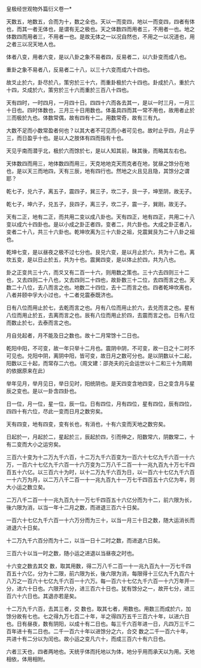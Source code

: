 皇极经世观物外篇衍义卷一*

天数五，地数五，合而为十，数之全也。天以一而变四，地以一而变四，四者有体也，而其一者无体也，是谓有无之极也。天之体数四而用者三，不用者一也。地之体数四而用者三，不用者一也。是故无体之一以况自然也，不用之一以况道也，用之者三以况天地人也。

体者八变，用者六变，是以八卦之象不易者四，反易者二，以六卦变而成八也。

重卦之象不易者八，反易者二十八，以三十六变而成六十四也。

故爻止於六，卦尽於八，策穷於三十六，而重卦极於六十四也。卦成於八，重於六十四，爻成於六，策穷於三十六而重於三百八十四也。

天有四时，一时四月，一月四十日。四四十六而各去其一，是以一时三月，一月三十日也。四时体数也，三月三十日用数也。体虽具四而其一常不用也，故用者止於三而极於九也。体数常偶，故有四有十二。用数常奇，故有三有九。

大数不足而小数常盈者何也？以其大者不可见而小者可见也。故时止乎四，月止乎三，而日盈乎十也。是以人之肢体有四而指有十也。

天见乎南而潜乎北，极於六而馀於七，是以人知其前，昧其後，而略其左右也。

天体数四而用三，地体数四而用三，天克地地克天而克者在地，犹昼之馀分在地也，是以天三而地四，天有三辰，地有四行也。然地之火且见且隐，其馀分之谓耶？

乾七子，兑六子，离五子，震四子，巽三子，坎二子，艮一子，坤至阴，故无子。

乾七子，坤六子，兑五子，艮四子，离三子，坎二子，震一子，巽刚，故无子。

天有二正，地有二正，而共用二变以成八卦也。天有四正，地有四正，共用二十八变以成六十四卦也。是以小成之卦正者四，变者二，共六卦也。大成之卦正者八，变者二十八，共三十六卦也。乾坤坎离为三十六卦之祖，兑震巽艮为二十八卦之祖也。

乾坤七变，是以昼夜之极不过七分也。艮兑六变，是以月止於六，共为十二也。离坎五变，是以日止於五，共为十也。震巽四变，是以体止於四，共为八也。

卦之正变共三十六，而爻又有二百一十六，则用数之策也。三十六去四则三十二也，又去四则二十八也，又去四则二十四也，故卦数三十二位，去四而言之也。天数二十八位，去八而言之也。地数二十四位，去十二而言之也。四者乾坤坎离也，八者并颐中孚大小过也，十二者兑震泰既济也。

日有八位而用止於七，去乾而言之也。月有八位而用止於六，去兑而言之也。星有八位而用止於五，去离而言之也。辰有八位而用止於四，去震而言之也。日有八位而数止於七，去泰而言之也。

月自兑起者，月不能及日之数也。故十二月常馀十二日也。

乾阳中阳，不可变，故一年只举十二月也。震阴中阴，不可变，故一日之十二时不可见也。兑阳中阴，离阴中阳，皆可变，故日月之数可分也。是以阴数以十二起，阳数以三十起，而常存二六也。（周文建：邵尧夫的元会运世以十二和三十为周期的依据原来在此）

举年见月，举月见日，举日见时，阳统阴也。是天四变含地四变，日之变含月与星辰之变也。是以一卦含四卦也。

日一位，月一位，星一位，辰一位。日有四位，月有四位，星有四位，辰有四位，四四十有六位，尽此一变而日月之数穷矣。

天有四变，地有四变，变有长也，有消也，十有六变而天地之数穷矣。

日起於一，月起於二，星起於三，辰起於四，引而伸之，阳数常六，阴数常二，十有二变而大小之运穷矣。

三百六十变为十二万九千六百，十二万九千六百变为一百六十七亿九千六百一十六万，一百六十七亿九千六百一十六万变为二万八千二百一十一兆九百九十万七千四百五十六亿。以三百六十为时，以十二万九千六百为日，以一百六十七亿九千六百一十六万为月，以二万八千二百一十一兆九百九十一万七千四百五十六亿为年，则大小运之数立矣。

二万八千二百一十一兆九百九十一万七千四百五十六亿分而为十二，前六限为长，後六限为消，以当一年十二月之数，而进退三百六十日矣。

一百六十七亿九千六百一十六万分而为三十，以当一月三十日之数，随大运消长而进退六十日矣。

十二万九千六百分而为十二，以当一日十二时之数，而进退六日矣。

三百六十以当一时之数，随小运之进退以当昼夜之时也。

十六变之数去其交 数，取其用数，得二万八千二百一十一兆九百九十一万七千四百五十六亿，分为十二限，前六限为长，後六限为消，每限得十三亿九千九百六十八万之一百六十七亿九千六百一十六万。每一百六十七亿九千六百一十六万年开一分，进六十日也。六限开六分，进三百六十日也。犹有馀分之一，故开七分，进三百六十六日也。其退亦若是矣。

十二万九千六百，去其三者，交 数也，取其七者，用数也。用数三而成於六，加馀分故有七也。七之得九万七百二十年，半之得四万五千三百六十年，以进六日也。日有昼夜，数有阴阳，以成十有二日也。每三千六百年进一日，凡四万三千二百年进十有二日也。二千一百六十年以进馀分之六，合交 数之二千一百六十年，共进十有二分以为闰也。故小运之变凡六十，而成三百六十有六日也。

六者三天也，四者两地也。天统乎体而托地以为体，地分乎用而承天以为用。天地相依，体用相附。

